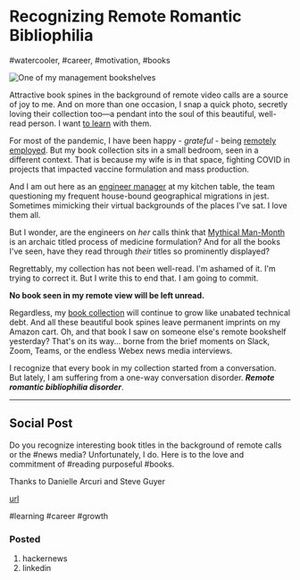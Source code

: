 # Recognizing Remote Romantic Bibliophilia
#watercooler, #career, #motivation, #books

![One of my management bookshelves](https://dev-to-uploads.s3.amazonaws.com/uploads/articles/tpg2c5z2y0doyldgnvha.jpeg)

Attractive book spines in the background of remote video calls are a source of joy to me. And on more than one occasion, I snap a quick photo, secretly loving their collection too—a pendant into the soul of this beautiful, well-read person. I want [to learn](https://medium.com/the-innovation/deconstructing-my-reading-habits-cef9e7d82bad?sk=622a30d66e361ceaab6943ebd6f9761c) with them.

For most of the pandemic, I have been happy - *grateful* - being [remotely employed](https://dev.to/solidi/do-great-at-working-remotely-1oh9). But my book collection sits in a small bedroom, seen in a different context. That is because my wife is in that space, fighting COVID in projects that impacted vaccine formulation and mass production.

And I am out here as an [engineer manager](https://dev.to/solidi/what-is-an-engineering-manager-anyway-4and) at my kitchen table, the team questioning my frequent house-bound geographical migrations in jest. Sometimes mimicking their virtual backgrounds of the places I've sat. I love them all.

But I wonder, are the engineers on *her* calls think that [Mythical Man-Month](https://medium.com/hackernoon/the-decision-hypothesis-aa512e0113) is an archaic titled process of medicine formulation? And for all the books I've seen, have they read through *their* titles so prominently displayed?

Regrettably, my collection has not been well-read. I'm ashamed of it. I'm trying to correct it. But I write this to end that. I am going to commit.

**No book seen in my remote view will be left unread.**

Regardless, my [book collection](https://github.com/solidi/learning-notes/blob/master/books/reading-list.md) will continue to grow like unabated technical debt. And all these beautiful book spines leave permanent imprints on my Amazon cart. Oh, and that book I saw on someone else's remote bookshelf yesterday? That's on its way... borne from the brief moments on Slack, Zoom, Teams, or the endless Webex news media interviews.

I recognize that every book in my collection started from a conversation. But lately, I am suffering from a one-way conversation disorder. ***Remote romantic bibliophilia disorder***.

---

## Social Post

Do you recognize interesting book titles in the background of remote calls or the #news media? Unfortunately, I do. Here is to the love and commitment of #reading purposeful #books.

Thanks to Danielle Arcuri and Steve Guyer

[url](https://dev.to/solidi/recognizing-remote-romantic-bibliophilia-255f)

#learning #career #growth

### Posted

1. hackernews
1. linkedin
